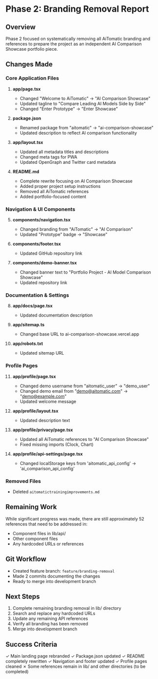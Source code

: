 # Phase 2: Branding Removal Report

## Overview
Phase 2 focused on systematically removing all AiTomatic branding and references to prepare the project as an independent AI Comparison Showcase portfolio piece.

## Changes Made

### Core Application Files
1. **app/page.tsx**
   - Changed "Welcome to AiTomatic" → "AI Comparison Showcase"
   - Updated tagline to "Compare Leading AI Models Side by Side"
   - Changed "Enter Prototype" → "Enter Showcase"

2. **package.json**
   - Renamed package from "aitomatic" → "ai-comparison-showcase"
   - Updated description to reflect AI comparison functionality

3. **app/layout.tsx**
   - Updated all metadata titles and descriptions
   - Changed meta tags for PWA
   - Updated OpenGraph and Twitter card metadata

4. **README.md**
   - Complete rewrite focusing on AI Comparison Showcase
   - Added proper project setup instructions
   - Removed all AiTomatic references
   - Added portfolio-focused content

### Navigation & UI Components
5. **components/navigation.tsx**
   - Changed branding from "AiTomatic" → "AI Comparison"
   - Updated "Prototype" badge → "Showcase"

6. **components/footer.tsx**
   - Updated GitHub repository link

7. **components/demo-banner.tsx**
   - Changed banner text to "Portfolio Project - AI Model Comparison Showcase"
   - Updated repository link

### Documentation & Settings
8. **app/docs/page.tsx**
   - Updated documentation description

9. **app/sitemap.ts**
   - Changed base URL to ai-comparison-showcase.vercel.app

10. **app/robots.txt**
    - Updated sitemap URL

### Profile Pages
11. **app/profile/page.tsx**
    - Changed demo username from "aitomatic_user" → "demo_user"
    - Changed demo email from "demo@aitomatic.com" → "demo@example.com"
    - Updated welcome message

12. **app/profile/layout.tsx**
    - Updated description text

13. **app/profile/privacy/page.tsx**
    - Updated all AiTomatic references to "AI Comparison Showcase"
    - Fixed missing imports (Clock, Chart)

14. **app/profile/api-settings/page.tsx**
    - Changed localStorage keys from 'aitomatic_api_config' → 'ai_comparison_api_config'

### Removed Files
- Deleted `aitomatictrainingimprovements.md`

## Remaining Work
While significant progress was made, there are still approximately 52 references that need to be addressed in:
- Component files in lib/api/
- Other component files
- Any hardcoded URLs or references

## Git Workflow
- Created feature branch: `feature/branding-removal`
- Made 2 commits documenting the changes
- Ready to merge into development branch

## Next Steps
1. Complete remaining branding removal in lib/ directory
2. Search and replace any hardcoded URLs
3. Update any remaining API references
4. Verify all branding has been removed
5. Merge into development branch

## Success Criteria
✓ Main landing page rebranded
✓ Package.json updated
✓ README completely rewritten
✓ Navigation and footer updated
✓ Profile pages cleaned
✗ Some references remain in lib/ and other directories (to be completed)